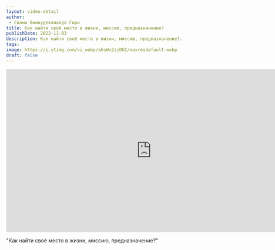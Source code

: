 ```yaml
---
layout: video-detail
author:
 - Свами Вишнудевананда Гири
title: Как найти своё место в жизни, миссию, предназначение?
publishDate: 2022-11-03
description: Как найти своё место в жизни, миссию, предназначение?. 
tags: 
image: https://i.ytimg.com/vi_webp/a6sWx2zjOGI/maxresdefault.webp
draft: false
---
```


<iframe width="790" height="444" src="https://www.youtube.com/embed/a6sWx2zjOGI" frameborder="0" allowfullscreen=""></iframe> 

  "Как найти своё место в жизни, миссию, предназначение?"

  

 